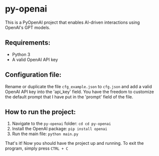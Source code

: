 # py-openai

This is a PyOpenAI project that enables AI-driven interactions using OpenAI's GPT models.

## Requirements:
* Python 3
* A valid OpenAI API key

## Configuration file:
Rename or duplicate the file `cfg_example.json` to `cfg.json` and add a valid OpenAI API key into the 'api_key' field. You have the freedom to customize the default prompt that I have put in the 'prompt' field of the file.

## How to run the project:

1. Navigate to the `py-openai` folder:
   `cd cd py-openai`
2. Install the OpenAI package:
   `pip install openai`
3. Run the main file:
   `python main.py`
   
That's it! Now you should have the project up and running. To exit the program, simply press `CTRL + C` 
